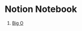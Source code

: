 # Notion Notebook

1. [Big O](https://www.notion.so/Notebook-9ebd722ea10f4be298197c42334c7b0a#76b178ef309a48a195d6d4154a0b5e34)
